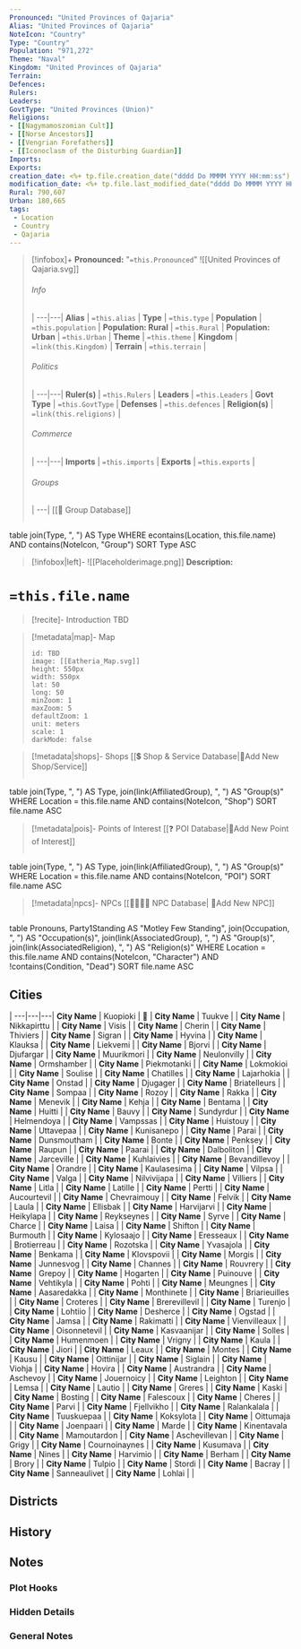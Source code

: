 ```yaml
---
Pronounced: "United Provinces of Qajaria"
Alias: "United Provinces of Qajaria"
NoteIcon: "Country"
Type: "Country"
Population: "971,272"
Theme: "Naval"
Kingdom: "United Provinces of Qajaria"
Terrain:
Defences: 
Rulers: 
Leaders: 
GovtType: "United Provinces (Union)"
Religions:
- [[Nagymamoszomian Cult]] 
- [[Norse Ancestors]]
- [[Vengrian Forefathers]]
- [[Iconoclasm of the Disturbing Guardian]]
Imports:
Exports:
creation_date: <%+ tp.file.creation_date("dddd Do MMMM YYYY HH:mm:ss") %> 
modification_date: <%+ tp.file.last_modified_date("dddd Do MMMM YYYY HH:mm:ss") %>
Rural: 790,607
Urban: 180,665
tags:
 - Location
 - Country
 - Qajaria
---
```


> [!infobox]+
> **Pronounced:**  "`=this.Pronounced`"
> ![[United Provinces of Qajaria.svg]]
> ###### Info
>  |
> ---|---|
> **Alias** | `=this.alias` |
> **Type** | `=this.type` |
> **Population** | `=this.population` |
> **Population: Rural** | `=this.Rural` |
> **Population: Urban** | `=this.Urban` |
> **Theme** | `=this.theme` |
> **Kingdom** | `=link(this.Kingdom)` |
> **Terrain** | `=this.terrain` |
> ###### Politics
>  |
> ---|---|
> **Ruler(s)** | `=this.Rulers` |
> **Leaders** | `=this.Leaders` |
> **Govt Type** | `=this.GovtType` |
> **Defenses** | `=this.defences` |
> **Religion(s)** | `=link(this.religions)` |
> ###### Commerce
>  |
> ---|---|
> **Imports** | `=this.imports` |
> **Exports** | `=this.exports` |
> ###### Groups
>  |
> ---|
[[🔰 Group Database]]
> ```dataview 
table join(Type, ", ") AS Type
WHERE econtains(Location, this.file.name) AND contains(NoteIcon, "Group")
SORT Type ASC

> [!infobox|left]- 
> ![[Placeholderimage.png]]
> **Description:** 

# **`=this.file.name`**
> [!recite]- Introduction
TBD

> [!metadata|map]- Map
> ```leaflet
> id: TBD
> image: [[Eatheria_Map.svg]]
> height: 550px
> width: 550px
> lat: 50
> long: 50
> minZoom: 1
> maxZoom: 5
> defaultZoom: 1
> unit: meters
> scale: 1
> darkMode: false
> ```

> [!metadata|shops]- Shops
> [[💲 Shop & Service Database|📝Add New Shop/Service]]
> ```dataview
table join(Type, ", ") AS Type, join(link(AffiliatedGroup), ", ") AS "Group(s)"
WHERE Location = this.file.name AND contains(NoteIcon, "Shop")
SORT file.name ASC

> [!metadata|pois]- Points of Interest
> [[❓ POI Database|📝Add New Point of Interest]]
> ```dataview
table join(Type, ", ") AS Type, join(link(AffiliatedGroup), ", ") AS "Group(s)"
WHERE Location = this.file.name AND contains(NoteIcon, "POI")
SORT file.name ASC

> [!metadata|npcs]- NPCs
> [[👨‍👩‍👧‍👦 NPC Database| 📝Add New NPC]]
> ```dataview
table Pronouns, Party1Standing AS "Motley Few Standing", join(Occupation, ", ") AS "Occupation(s)", join(link(AssociatedGroup), ", ") AS "Group(s)", join(link(AssociatedReligion), ", ") AS "Religion(s)"
WHERE Location = this.file.name AND contains(NoteIcon, "Character") AND !contains(Condition, "Dead")
SORT file.name ASC

## Cities

  |
---|---|---|
**City Name** | Kuopioki | 🏰 |
**City Name** | Tuukve |  | 
**City Name** | Nikkapirttu |  | 
**City Name** | Visis |  | 
**City Name** | Cherin |  | 
**City Name** | Thiviers |  | 
**City Name** | Sigran |  | 
**City Name** | Hyvina |  | 
**City Name** | Klauksa |  | 
**City Name** | Liekvemi |  | 
**City Name** | Bjorvi |  | 
**City Name** | Djufargar |  | 
**City Name** | Muurikmori |  | 
**City Name** | Neulonvilly |  | 
**City Name** | Ormshamber |  | 
**City Name** | Piekmotanki |  | 
**City Name** | Lokmokioi |  | 
**City Name** | Soulise |  | 
**City Name** | Chatilles |  | 
**City Name** | Lajarhokia |  | 
**City Name** | Onstad |  | 
**City Name** | Djugager |  | 
**City Name** | Briatelleurs |  | 
**City Name** | Sompaa |  | 
**City Name** | Rozoy |  | 
**City Name** | Rakka |  | 
**City Name** | Menevik |  | 
**City Name** | Kehja |  | 
**City Name** | Bentama |  | 
**City Name** | Huitti |  | 
**City Name** | Bauvy |  | 
**City Name** | Sundyrdur |  | 
**City Name** | Helmendoya |  | 
**City Name** | Vampssas |  | 
**City Name** | Huistouy |  | 
**City Name** | Uttavepaa |  | 
**City Name** | Kunisanepo |  | 
**City Name** | Parai |  | 
**City Name** | Dunsmoutham |  | 
**City Name** | Bonte |  | 
**City Name** | Penksey |  | 
**City Name** | Raupun |  | 
**City Name** | Paarai |  | 
**City Name** | Dalboliton |  | 
**City Name** | Jarceville |  | 
**City Name** | Kuhlaivies |  | 
**City Name** | Bevandillevoy |  | 
**City Name** | Orandre |  | 
**City Name** | Kaulasesima |  | 
**City Name** | Vilpsa |  | 
**City Name** | Valga |  | 
**City Name** | Nilvivijapa |  | 
**City Name** | Villiers |  | 
**City Name** | Litla |  | 
**City Name** | Latille |  | 
**City Name** | Pertti |  | 
**City Name** | Aucourtevil |  | 
**City Name** | Chevraimouy |  | 
**City Name** | Felvik |  | 
**City Name** | Laula |  | 
**City Name** | Ellisbak |  | 
**City Name** | Harvijarvi |  | 
**City Name** | Heikylapa |  | 
**City Name** | Reykseynes |  | 
**City Name** | Syrve |  | 
**City Name** | Charce |  | 
**City Name** | Laisa |  | 
**City Name** | Shifton |  | 
**City Name** | Burmouth |  | 
**City Name** | Kylosaajo |  | 
**City Name** | Eresseaux |  | 
**City Name** | Brotierreau |  | 
**City Name** | Rozotska |  | 
**City Name** | Yvasajola |  | 
**City Name** | Benkama |  | 
**City Name** | Klovspovii |  | 
**City Name** | Morgis |  | 
**City Name** | Junnesvog |  | 
**City Name** | Channes |  | 
**City Name** | Rouvrery |  | 
**City Name** | Grepoy |  | 
**City Name** | Hogarten |  | 
**City Name** | Puinouve |  | 
**City Name** | Vehtikyla |  | 
**City Name** | Pohti |  | 
**City Name** | Meungnes |  | 
**City Name** | Aasaredakka |  | 
**City Name** | Monthinete |  | 
**City Name** | Briarieuilles |  | 
**City Name** | Croteres |  | 
**City Name** | Brerevillevil |  | 
**City Name** | Turenjo |  | 
**City Name** | Lohtiio |  | 
**City Name** | Desherce |  | 
**City Name** | Ogstad |  | 
**City Name** | Jamsa |  | 
**City Name** | Rakimatti |  | 
**City Name** | Vienvilleaux |  | 
**City Name** | Oisonnetevil |  | 
**City Name** | Kasvaanijar |  | 
**City Name** | Solles |  | 
**City Name** | Humenmoen |  | 
**City Name** | Vrigny |  | 
**City Name** | Kaula |  | 
**City Name** | Jiori |  | 
**City Name** | Leaux |  | 
**City Name** | Montes |  | 
**City Name** | Kausu |  | 
**City Name** | Oittinijar |  | 
**City Name** | Siglain |  | 
**City Name** | Viohja |  | 
**City Name** | Hovira |  | 
**City Name** | Austrandra |  | 
**City Name** | Aschevoy |  | 
**City Name** | Jouernoicy |  | 
**City Name** | Leighton |  | 
**City Name** | Lemsa |  | 
**City Name** | Lautio |  | 
**City Name** | Greres |  | 
**City Name** | Kaski |  | 
**City Name** | Bosting |  | 
**City Name** | Falescoux |  | 
**City Name** | Cheres |  | 
**City Name** | Parvi |  | 
**City Name** | Fjellvikho |  | 
**City Name** | Ralankalala |  | 
**City Name** | Tuuskuepaa |  | 
**City Name** | Koksylota |  | 
**City Name** | Oittumaja |  | 
**City Name** | Joenpaari |  | 
**City Name** | Marde |  | 
**City Name** | Kinentavala |  | 
**City Name** | Mamoutardon |  | 
**City Name** | Aschevillevan |  | 
**City Name** | Grigy |  | 
**City Name** | Cournoinaynes |  | 
**City Name** | Kusumava |  | 
**City Name** | Nines |  | 
**City Name** | Harvimio |  | 
**City Name** | Berham |  | 
**City Name** | Brory |  | 
**City Name** | Tulpio |  | 
**City Name** | Stordi |  | 
**City Name** | Bacray |  | 
**City Name** | Sanneaulivet |  | 
**City Name** | Lohlai |  | 
> 


## Districts


## History


## Notes
### Plot Hooks


### Hidden Details


### General Notes

